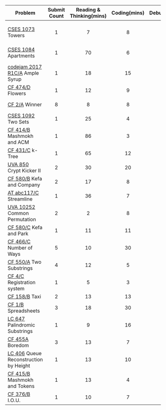 | Problem | Submit Count | Reading & Thinking(mins) | Coding(mins) | Debugging(mins) | Tags |
| - |:-:|:-:|:-:|:-:|-:|
|  |  |  |  |  |  |
| [CSES 1073](https://cses.fi/problemset/task/1073) Towers | 1 | 7 | 8 | 0 | binary search tree |
| [CSES 1084](https://cses.fi/problemset/task/1084) Apartments | 1 | 70 | 6 | 0 | sort, two pointers |
| [codejam 2017 R1C/A](https://code.google.com/codejam/contest/3274486/dashboard#s=p0) Ample Syrup |  1 | 18 | 15 | 0 | sort |
| [CF 474/D](https://codeforces.com/problemset/problem/474/D) Flowers | 1 | 12 | 9 | 0 | dp |
| [CF 2/A](https://codeforces.com/problemset/problem/2/A) Winner | 8 | 8 | 8 | 42 | brute force |
| [CSES 1092](https://cses.fi/problemset/task/1092) Two Sets | 1 | 25 | 4 | 0 | math |
| [CF 414/B](https://codeforces.com/problemset/problem/414/B) Mashmokh and ACM | 1 | 86 | 3 | 15 | dp |
| [CF 431/C](https://codeforces.com/problemset/problem/431/C) k-Tree | 1 | 65 | 12 | 0 | dp |
| [UVA 850](https://uva.onlinejudge.org/index.php?option=com_onlinejudge&Itemid=8&page=show_problem&problem=791) Crypt Kicker II | 2 | 30 | 20 | 2 | string |
| [CF 580/B](https://codeforces.com/problemset/problem/580/B) Kefa and Company | 2 | 17 | 8 | 1 | two pointers |
| [AT abc117/C](https://atcoder.jp/contests/abc117/tasks/abc117_c) Streamline | 1 | 36 | 7 | 0 | sorting |
| [UVA 10252](https://uva.onlinejudge.org/index.php?option=com_onlinejudge&Itemid=8&page=show_problem&problem=1193) Common Permutation | 2 | 2 | 8 | 7 | string |
| [CF 580/C](https://codeforces.com/problemset/problem/580/C) Kefa and Park | 1 | 11 | 11 | 0 | dfs |
| [CF 466/C](https://codeforces.com/problemset/problem/466/C) Number of Ways | 5 | 10 | 30 | 70 | math |
| [CF 550/A](https://codeforces.com/problemset/problem/550/A) Two Substrings | 4 | 12 | 5 | 10 | brute force |
| [CF 4/C](https://codeforces.com/problemset/problem/4/C) Registration system | 1 | 5 | 3 | 0 | brute force |
| [CF 158/B](https://codeforces.com/problemset/problem/158/B) Taxi | 2 | 13 | 13 | 3 | greedy |
| [CF 1/B](https://codeforces.com/contest/1/problem/B) Spreadsheets | 3 | 18 | 30 | 19 | math |
| [LC 647](https://leetcode.com/problems/palindromic-substrings/) Palindromic Substrings | 1 | 9 | 16 | 0 | dp & string |
| [CF 455A](https://codeforces.com/problemset/problem/455/A) Boredom | 3 | 13 | 7 | 3 | dp |
| [LC 406](https://leetcode.com/problems/queue-reconstruction-by-height/) Queue Reconstruction by Height | 1 | 13 | 10 | 0 | greedy |
| [CF 415/B](https://codeforces.com/contest/415/problem/B) Mashmokh and Tokens | 1 | 13 | 4 | 0 | greedy |
| [CF 376/B](https://codeforces.com/contest/376/problem/B) I.O.U. | 1 | 10 | 7 | 0 | brute force |

